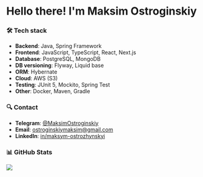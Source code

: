 # Hello there! I'm Maksim Ostroginskiy

### 🛠️ Tech stack

- **Backend**: Java, Spring Framework
- **Frontend**: JavaScript, TypeScript, React, Next.js
- **Database**: PostgreSQL, MongoDB
-  **DB versioning**: Flyway, Liquid base
- **ORM**: Hybernate
- **Cloud**: AWS (S3)
- **Testing**: JUnit 5, Mockito, Spring Test
- **Other**: Docker, Maven, Gradle

### 🔍 Contact

- **Telegram**: [@MaksimOstroginskiy](https://t.me/MaksimOstroginskiy)
- **Email**: [ostroginskiymaksim@gmail.com](mailto:ostroginskiymaksim@gmail.com)
- **LinkedIn**: [in/maksym-ostrozhynskyi](https://www.linkedin.com/in/maksym-ostrozhynskyi-88964a34a/)

### 📊 GitHub Stats

<div>
    <img src="https://github-readme-stats.vercel.app/api/top-langs/?username=MaksimOstr&layout=compact&theme=dark"/>
</div>

